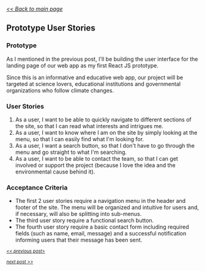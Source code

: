 _[<< Back to main page](https://maggievu.github.io/learning-reactjs/)_

## Prototype User Stories

### Prototype

As I mentioned in the previous post, I'll be building the user interface for the landing page of our web app as my first React JS prototype.

Since this is an informative and educative web app, our project will be targeted at science lovers, educational institutions and governmental organizations who follow climate changes.

### User Stories

1. As a user, I want to be able to quickly navigate to different sections of the site, so that I can read what interests and intrigues me.
2. As a user, I want to know where I am on the site by simply looking at the menu, so that I can easily find what I'm looking for.
3. As a user, I want a search button, so that I don't have to go through the menu and go straight to what I'm searching.
4. As a user, I want to be able to contact the team, so that I can get involved or support the project (because I love the idea and the environmental cause behind it).

### Acceptance Criteria

- The first 2 user stories require a navigation menu in the header and footer of the site. The menu will be organized and intuitive for users and, if necessary, will also be splitting into sub-menus.
- The third user story require a functional search button.
- The fourth user story require a basic contact form including required fields (such as name, email, message) and a successful notification informing users that their message has been sent.

_<sub>[<< previous post>](week-09-24)</sub>_

_<sub>[next post >>](week-10-01)</sub>_
